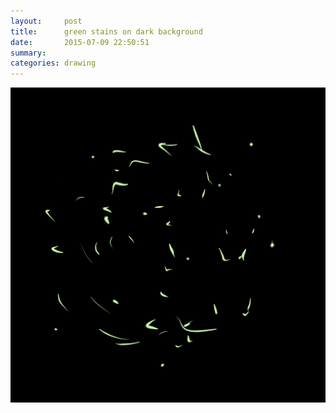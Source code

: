 ```yaml
---
layout:     post
title:      green stains on dark background
date:       2015-07-09 22:50:51
summary:    
categories: drawing
---
```

![green stains on dark background](/images/diary/green-stains-on-dark-background.png "out of randomness")